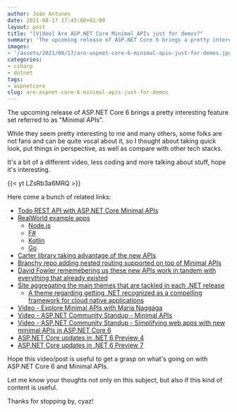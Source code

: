 ```yaml
---
author: João Antunes
date: 2021-08-17 17:45:00+01:00
layout: post
title: "[Video] Are ASP.NET Core Minimal APIs just for demos?"
summary: 'The upcoming release of ASP.NET Core 6 brings a pretty interesting feature set referred to as "Minimal APIs". While they seem pretty interesting to me and many others, some folks are not fans and can be quite vocal about it, so I thought about taking quick look, put things in perspective, as well as compare with other tech stacks.'
images:
- '/assets/2021/08/17/are-aspnet-core-6-minimal-apis-just-for-demos.jpg'
categories:
- csharp
- dotnet
tags:
- aspnetcore
slug: are-aspnet-core-6-minimal-apis-just-for-demos
---
```


The upcoming release of ASP.NET Core 6 brings a pretty interesting feature set referred to as "Minimal APIs".

While they seem pretty interesting to me and many others, some folks are not fans and can be quite vocal about it, so I thought about taking quick look, put things in perspective, as well as compare with other tech stacks.

It's a bit of a different video, less coding and more talking about stuff, hope it's interesting.

{{< yt LZsRb3a6MRQ >}}

Here come a bunch of related links:
- [Todo REST API with ASP.NET Core Minimal APIs](https://github.com/davidfowl/CommunityStandUpMinimalAPI)
- [RealWorld example apps](https://github.com/gothinkster/realworld)
    - [Node.js](https://github.com/Varun-Hegde/Conduit_NodeJS)
    - [F#](https://github.com/gothinkster/fsharp-realworld-example-app)
    - [Kotlin](https://github.com/dragneelfps/realworld-kotlin-ktor)
    - [Go](https://github.com/gothinkster/golang-gin-realworld-example-app)
- [Carter library taking advantage of the new APIs](https://twitter.com/CarterLibs/status/1425782378530803715)
- [Branchy repo adding nested routing supported on top of Minimal APIs](https://github.com/khalidabuhakmeh/Branchy)
- [David Fowler rememebering us these new APIs work in tandem with everything that already existed](https://twitter.com/davidfowl/status/1425637687965356033)
- [Site aggregating the main themes that are tackled in each .NET release](https://themesof.net/)
    - [A theme regarding getting .NET recognized as a compelling framework for cloud native applications](https://github.com/dotnet/core/issues/5397)
- [Video - Explore Minimal APIs with Maria Naggaga](https://www.youtube.com/watch?v=mia4ds3JhKs)
- [Video - ASP.NET Community Standup - Minimal APIs](https://www.youtube.com/watch?v=enAskgcF0c0)
- [Video - ASP.NET Community Standup - Simplifying web apps with new minimal APIs in ASP.NET Core 6](https://www.youtube.com/watch?v=aMrKGC7CnEk)
- [ASP.NET Core updates in .NET 6 Preview 4](https://devblogs.microsoft.com/aspnet/asp-net-core-updates-in-net-6-preview-4/)
- [ASP.NET Core updates in .NET 6 Preview 7](https://devblogs.microsoft.com/aspnet/asp-net-core-updates-in-net-6-preview-7/)

Hope this video/post is useful to get a grasp on what's going on with ASP.NET Core 6 and Minimal APIs.

Let me know your thoughts not only on this subject, but also if this kind of content is useful.

Thanks for stopping by, cyaz!